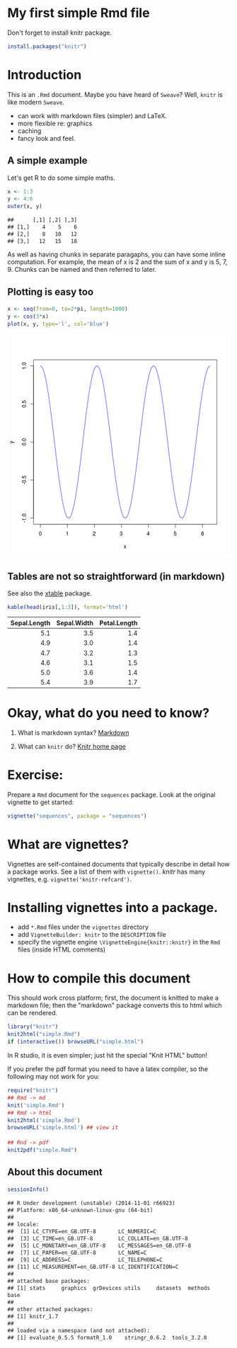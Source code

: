 # My first simple Rmd file

Don't forget to install knitr package.


```r
install.packages("knitr")
```

# Introduction

This is an `.Rmd` document.  Maybe you have heard of `Sweave`?
Well, `knitr` is like modern `Sweave`.

* can work with markdown files (simpler) and LaTeX.
* more flexible re: graphics
* caching
* fancy look and feel.

## A simple example

Let's get R to do some simple maths.


```r
x <- 1:3
y <- 4:6
outer(x, y)
```

```
##      [,1] [,2] [,3]
## [1,]    4    5    6
## [2,]    8   10   12
## [3,]   12   15   18
```
As well as having chunks in separate paragaphs, you can have some
inline computation.  For example, the mean of x is 2 and
the sum of x and y is 5, 7, 9.  Chunks can be named and then
referred to later.

## Plotting is easy too


```r
x <- seq(from=0, to=2*pi, length=1000)
y <- cos(3*x)
plot(x, y, type='l', col='blue')
```

![plot of chunk plot-chunk](figure/plot-chunk-1.png) 

## Tables are not so straightforward (in markdown)

See also the [xtable](http://cran.r-project.org/web/packages/xtable/)
package.


```r
kable(head(iris[,1:3]), format='html')
```

<table>
 <thead>
  <tr>
   <th style="text-align:right;"> Sepal.Length </th>
   <th style="text-align:right;"> Sepal.Width </th>
   <th style="text-align:right;"> Petal.Length </th>
  </tr>
 </thead>
<tbody>
  <tr>
   <td style="text-align:right;"> 5.1 </td>
   <td style="text-align:right;"> 3.5 </td>
   <td style="text-align:right;"> 1.4 </td>
  </tr>
  <tr>
   <td style="text-align:right;"> 4.9 </td>
   <td style="text-align:right;"> 3.0 </td>
   <td style="text-align:right;"> 1.4 </td>
  </tr>
  <tr>
   <td style="text-align:right;"> 4.7 </td>
   <td style="text-align:right;"> 3.2 </td>
   <td style="text-align:right;"> 1.3 </td>
  </tr>
  <tr>
   <td style="text-align:right;"> 4.6 </td>
   <td style="text-align:right;"> 3.1 </td>
   <td style="text-align:right;"> 1.5 </td>
  </tr>
  <tr>
   <td style="text-align:right;"> 5.0 </td>
   <td style="text-align:right;"> 3.6 </td>
   <td style="text-align:right;"> 1.4 </td>
  </tr>
  <tr>
   <td style="text-align:right;"> 5.4 </td>
   <td style="text-align:right;"> 3.9 </td>
   <td style="text-align:right;"> 1.7 </td>
  </tr>
</tbody>
</table>

# Okay, what do you need to know?


1. What is markdown syntax?  [Markdown](http://daringfireball.net/projects/markdown)

2. What can `knitr` do? [Knitr home page](http://yihui.name/knitr/)


# Exercise:

Prepare a `Rmd` document for the `sequences` package. Look at the
original vignette to get started:


```r
vignette("sequences", package = "sequences")
```

# What are vignettes?

Vignettes are self-contained documents that typically describe in
detail how a package works.  See a list of them with `vignette()`.
*knitr* has many vignettes, e.g. `vignette('knitr-refcard')`.

# Installing vignettes into a package.

- add `*.Rmd` files under the `vignettes` directory
- add `VignetteBuilder: knitr` to the `DESCRIPTION` file
- specify the vignette engine `\VignetteEngine{knitr::knitr}` in the
  `Rmd` files (inside HTML comments)

# How to compile this document

This should work cross platform; first, the document is knitted to
make a markdown file; then the "markdown" package converts this to
html which can be rendered.


```r
library("knitr")
knit2html("simple.Rmd")
if (interactive()) browseURL("simple.html")
```

In R studio, it is even simpler; just hit the special "Knit HTML"
button!

If you prefer the pdf format you need to have a latex compiler, so the
following may not work for you:


```r
require("knitr")
## Rmd -> md
knit('simple.Rmd')
## Rmd -> html
knit2html('simple.Rmd')
browseURL('simple.html') ## view it

## Rnd -> pdf
knit2pdf("simple.Rmd")
```

## About this document


```r
sessionInfo()
```

```
## R Under development (unstable) (2014-11-01 r66923)
## Platform: x86_64-unknown-linux-gnu (64-bit)
## 
## locale:
##  [1] LC_CTYPE=en_GB.UTF-8       LC_NUMERIC=C              
##  [3] LC_TIME=en_GB.UTF-8        LC_COLLATE=en_GB.UTF-8    
##  [5] LC_MONETARY=en_GB.UTF-8    LC_MESSAGES=en_GB.UTF-8   
##  [7] LC_PAPER=en_GB.UTF-8       LC_NAME=C                 
##  [9] LC_ADDRESS=C               LC_TELEPHONE=C            
## [11] LC_MEASUREMENT=en_GB.UTF-8 LC_IDENTIFICATION=C       
## 
## attached base packages:
## [1] stats     graphics  grDevices utils     datasets  methods   base     
## 
## other attached packages:
## [1] knitr_1.7
## 
## loaded via a namespace (and not attached):
## [1] evaluate_0.5.5 formatR_1.0    stringr_0.6.2  tools_3.2.0
```
